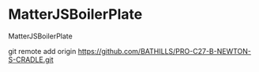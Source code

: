 # MatterJSBoilerPlate
MatterJSBoilerPlate

git remote add origin https://github.com/BATHILLS/PRO-C27-B-NEWTON-S-CRADLE.git
